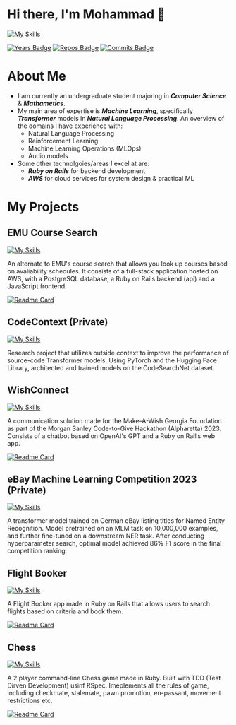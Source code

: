 # Hi there, I'm Mohammad 👋

[![My Skills](https://skillicons.dev/icons?i=ruby,py,java,js,html,css,r,aws,rails,pytorch,tensorflow,postgres,sqlite,bash,git,github,linux,bootstrap,docker&perline=20)](https://skillicons.dev)

[![Years Badge](https://badges.pufler.dev/years/Mohammad4844)](https://badges.pufler.dev)
[![Repos Badge](https://badges.pufler.dev/repos/Mohammad4844)](https://badges.pufler.dev)
[![Commits Badge](https://badges.pufler.dev/commits/yearly/Mohammad4844)](https://badges.pufler.dev)




# About Me
- I am currently an undergraduate student majoring in ***Computer Science*** & ***Mathametics***.
- My main area of expertise is ***Machine Learning***, specifically ***Transformer*** models in ***Natural Language Processing***. An overview of the domains I have experience with:
  - Natural Language Processing
  - Reinforcement Learning
  - Machine Learning Operations (MLOps)
  - Audio models
- Some other technolgoies/areas I excel at are:
  - ***Ruby on Rails*** for backend development
  - ***AWS*** for cloud services for system design & practical ML

# My Projects

## EMU Course Search

[![My Skills](https://skillicons.dev/icons?i=aws,rails,postgres,ruby,py,js&perline=20)](https://skillicons.dev)

An alternate to EMU's course search that allows you look up courses based on avaliability schedules. It consists of a full-stack application hosted on AWS, with a PostgreSQL database, a Ruby on Rails backend (api) and a JavaScript frontend. 

[![Readme Card](https://github-readme-stats.vercel.app/api/pin/?username=Mohammad4844&repo=EMU-Course-Search&theme=dark)](https://github.com/Mohammad4844/EMU-Course-Search)

## CodeContext (Private)

[![My Skills](https://skillicons.dev/icons?i=pytorch,py&perline=20)](https://skillicons.dev)

Research project that utilizes outside context to improve the performance of source-code Transformer models. Using PyTorch and the Hugging Face Library, architected and trained models on the CodeSearchNet dataset. 


## WishConnect 

[![My Skills](https://skillicons.dev/icons?i=rails,sqlite,ruby,py,js&perline=20)](https://skillicons.dev)

A communication solution made for the Make-A-Wish Georgia Foundation as part of the Morgan Sanley Code-to-Give Hackathon (Alpharetta) 2023. Consists of a chatbot based on OpenAI's GPT and a Ruby on Raills web app.

[![Readme Card](https://github-readme-stats.vercel.app/api/pin/?username=Mohammad4844&repo=makeawish-webapp&theme=dark)](https://github.com/Mohammad4844/makeawish-webapp)

## eBay Machine Learning Competition 2023 (Private)

[![My Skills](https://skillicons.dev/icons?i=pytorch,py&perline=20)](https://skillicons.dev)

A transformer model trained on German eBay listing titles for Named Entity Recognition. Model pretrained on an MLM task on 10,000,000 examples, and further fine-tuned on a downstream NER task. After conducting hyperparameter search, optimal model achieved 86% F1 score in the final competition ranking.


## Flight Booker

[![My Skills](https://skillicons.dev/icons?i=rails,ruby,js&perline=20)](https://skillicons.dev)

A Flight Booker app made in Ruby on Rails that allows users to search flights based on criteria and book them.

[![Readme Card](https://github-readme-stats.vercel.app/api/pin/?username=Mohammad4844&repo=flight-booker&theme=dark)](https://github.com/flight-booker/)

## Chess

[![My Skills](https://skillicons.dev/icons?i=ruby&perline=20)](https://skillicons.dev)

A 2 player command-line Chess game made in Ruby. Built with TDD (Test Dirven Development) usinf RSpec. Imeplements all the rules of game, including checkmate, stalemate, pawn promotion, en-passant, movement restrictions etc.

[![Readme Card](https://github-readme-stats.vercel.app/api/pin/?username=Mohammad4844&repo=Chess&theme=dark)](https://github.com/Mohammad4844/Chess)
